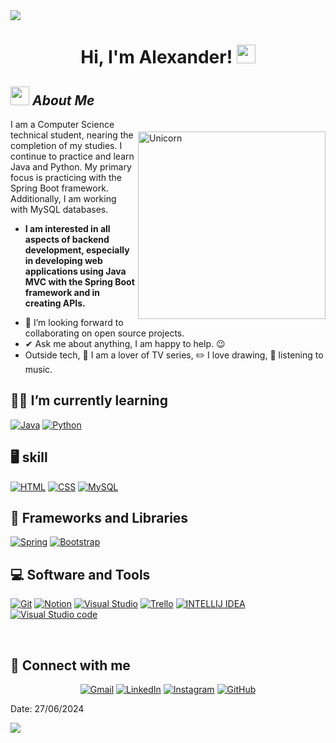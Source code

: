 <img src="https://user-images.githubusercontent.com/73097560/115834477-dbab4500-a447-11eb-908a-139a6edaec5c.gif">

<h1 align="center">
Hi, I'm Alexander!
	<a href="https://github.com/Bouaskaoun" target="_self">
		<img src="https://media.giphy.com/media/hvRJCLFzcasrR4ia7z/giphy.gif" width="30">
	</a>
</h1>

## <img src="https://media.giphy.com/media/ObNTw8Uzwy6KQ/giphy.gif" width="30px">&nbsp;***About Me***

<div style="clear:both;"></div> <!-- Limpiar el flotador -->

<img align="right" width="300px" style="margin-top: 20px;" alt="Unicorn" src="https://c.tenor.com/GN73MKBawZYAAAAi/busy-cute.gif" />


I am a Computer Science technical student, nearing the completion of my studies. I continue to practice and learn Java and Python. My primary focus is practicing with the Spring Boot framework. Additionally, I am working with MySQL databases.
* **I am interested in all aspects of backend development, especially in developing web applications using Java MVC with the Spring Boot framework and in creating APIs.**
- 👥 I’m looking forward to collaborating on open source projects.
- ✔ Ask me about anything, I am happy to help. 😉<br>
- Outside tech, 🐒 I am a lover of TV series, ✏️ I love drawing, 🎵 listening to music.


## 👨‍💻 I’m currently learning

<p>
    <a href="https://github.com/Bouaskaoun"><img alt="Java" src="https://img.shields.io/badge/Java-ED8B00?style=for-the-badge&logo=openjdk&logoColor=white"></a>
    <a href="https://github.com/Bouaskaoun"><img alt="Python" src="https://img.shields.io/badge/Python-14354C?style=for-the-badge&logo=python&logoColor=white"></a>


## 🖥️ skill
<p>
    <a href="https://github.com/Bouaskaoun"><img alt="HTML" src="https://img.shields.io/badge/HTML-239120?style=for-the-badge&logo=html5&logoColor=white"></a>
    <a href="https://github.com/Bouaskaoun"><img alt="CSS" src="https://img.shields.io/badge/CSS-239120?&style=for-the-badge&logo=css3&logoColor=white"></a>
    <a href="https://github.com/Bouaskaoun"><img alt="MySQL" src="https://img.shields.io/badge/MySQL-00000F?style=for-the-badge&logo=mysql&logoColor=white"></a>

 ## 🧰 Frameworks and Libraries

<p>
    <a href="https://github.com/Bouaskaoun"><img alt="Spring" src="https://img.shields.io/badge/Spring-6DB33F?style=for-the-badge&logo=spring&logoColor=white"></a>
    <a href="https://github.com/Bouaskaoun"><img alt="Bootstrap" src="https://img.shields.io/badge/Bootstrap-563D7C?style=for-the-badge&logo=bootstrap&logoColor=white"></a>
</p>

## 💻 Software and Tools

<p>
    <a href="https://github.com/Bouaskaoun"><img alt="Git" src="https://img.shields.io/badge/GIT-E44C30?style=for-the-badge&logo=git&logoColor=white"></a>
    <a href="https://github.com/Bouaskaoun"><img alt="Notion" src="https://img.shields.io/badge/Notion-000000?style=for-the-badge&logo=notion&logoColor=white"></a>
    <a href="https://github.com/Bouaskaoun"><img alt="Visual Studio " src="https://img.shields.io/badge/Visual_Studio-5C2D91?style=for-the-badge&logo=visual%20studio&logoColor=white"></a>
    <a href="https://github.com/Bouaskaoun"><img alt="Trello" src="https://img.shields.io/badge/Trello-0052CC?style=for-the-badge&logo=trello&logoColor=white"></a>
    <a href="https://github.com/Bouaskaoun"><img alt="INTELLIJ IDEA" src="https://img.shields.io/badge/IntelliJ_IDEA-000000.svg?style=for-the-badge&logo=intellij-idea&logoColor=white"></a>
    <a href="https://github.com/Bouaskaoun"><img alt="Visual Studio code " src="https://img.shields.io/badge/Visual_Studio_Code-0078D4?style=for-the-badge&logo=visual%20studio%20code&logoColor=white"></a>
</p>
</br>

## 🤝 Connect with me
<p align="center">
	<a href="Jorge Gonzalez:soyalexgg2@gmail.com"><img img src="https://img.shields.io/badge/Gmail-D14836?style=for-the-badge&logo=gmail&logoColor=white" alt="Gmail"/></a>
	<a href="https://www.linkedin.com/in/jorge-alexander-martinez-gonzalez-6b2390295/"><img src="https://img.shields.io/badge/LinkedIn-0077B5?style=for-the-badge&logo=linkedin&logoColor=white" alt="LinkedIn"/></a>
	<a href="https://www.instagram.com/agz._01/?utm_source=qr&igsh=MTVraW55dTlnYXB2"><img src="https://img.shields.io/badge/Instagram-E4405F?style=for-the-badge&logo=instagram&logoColor=white" alt="Instagram"/></a>
  <a href="https://github.com/Bouaskaoun"><img src="https://img.shields.io/badge/GitHub-100000?style=for-the-badge&logo=github&logoColor=white" alt="GitHub"/></a>

</p>



Date: 27/06/2024

<!--horizontal divider(gradiant)-->
<img src="https://user-images.githubusercontent.com/73097560/115834477-dbab4500-a447-11eb-908a-139a6edaec5c.gif">

